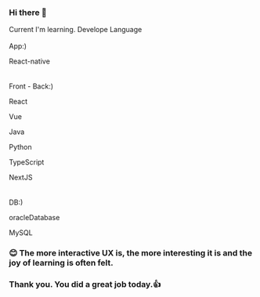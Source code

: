 ### Hi there 👋

Current I'm learning. Develope Language
<br><br>
App:)

React-native
<br><br><br>
Front - Back:)

React

Vue

Java                                                                                               

Python

TypeScript

NextJS
<br><br><br>
DB:)

oracleDatabase

MySQL


### 😊 The more interactive UX is, the more interesting it is and the joy of learning is often felt.
### Thank you. You did a great job today.👍


<!--
**myungke414/myungke414** is a ✨ _special_ ✨ repository because its `README.md` (this file) appears on your GitHub profile.

Here are some ideas to get you started:

- 🔭 I’m currently working on ...
- 🌱 I’m currently learning ...
- 👯 I’m looking to collaborate on ...
- 🤔 I’m looking for help with ...
- 💬 Ask me about ...
- 📫 How to reach me: ...
- 😄 Pronouns: ...
- ⚡ Fun fact: ...
-->
